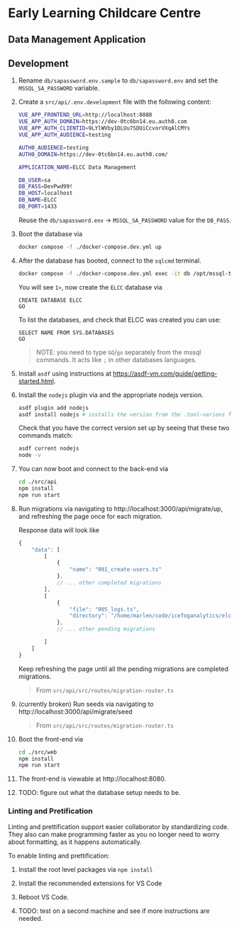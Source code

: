 # Early Learning Childcare Centre

## Data Management Application

## Development

1. Rename `db/sapassword.env.sample` to `db/sapassword.env` and set the `MSSQL_SA_PASSWORD` variable.

2. Create a `src/api/.env.development` file with the following content:

   ```bash
   VUE_APP_FRONTEND_URL=http://localhost:8080
   VUE_APP_AUTH_DOMAIN=https://dev-0tc6bn14.eu.auth0.com
   VUE_APP_AUTH_CLIENTID=9LYlWVby1DLUu7SDUiCcvorVXqAlCMYs
   VUE_APP_AUTH_AUDIENCE=testing

   AUTH0_AUDIENCE=testing
   AUTH0_DOMAIN=https://dev-0tc6bn14.eu.auth0.com/

   APPLICATION_NAME=ELCC Data Management

   DB_USER=sa
   DB_PASS=DevPwd99!
   DB_HOST=localhost
   DB_NAME=ELCC
   DB_PORT=1433
   ```

   Reuse the `db/sapassword.env` -> `MSSQL_SA_PASSWORD` value for the `DB_PASS`.

3. Boot the database via

   ```bash
   docker compose -f ./docker-compose.dev.yml up
   ```

4. After the database has booted, connect to the `sqlcmd` terminal.

   ```bash
   docker compose -f ./docker-compose.dev.yml exec -it db /opt/mssql-tools/bin/sqlcmd -S localhost -U sa -P DevPwd99!
   ```

   You will see `1>`, now create the `ELCC` database via

   ```mssql
   CREATE DATABASE ELCC
   GO
   ```

   To list the databases, and check that ELCC was created you can use:

   ```msql
   SELECT NAME FROM SYS.DATABASES
   GO
   ```

   > NOTE: you need to type `GO`/`go` separately from the mssql commands. It acts like `;` in other databases languages.

5. Install `asdf` using instructions at https://asdf-vm.com/guide/getting-started.html.

6. Install the `nodejs` plugin via and the appropriate nodejs version.

   ```bash
   asdf plugin add nodejs
   asdf install nodejs # installs the version from the .tool-verions file
   ```

   Check that you have the correct version set up by seeing that these two commands match:

   ```bash
   asdf current nodejs
   node -v
   ```

7. You can now boot and connect to the back-end via

   ```bash
   cd ./src/api
   npm install
   npm run start
   ```

8. Run migrations via navigating to http://localhost:3000/api/migrate/up, and refreshing the page once for each migration.

   Response data will look like

   ```js
   {
       "data": [
           [
               {
                   "name": "001_create-users.ts"
               },
               // ... other completed migrations
           ],
           [
               {
                   "file": "005_logs.ts",
                   "directory": "/home/marlen/code/icefoganalytics/elcc-data-management/src/api/src/data/migrations"
               },
               // ... other pending migrations

           ]
       ]
   }
   ```

   Keep refreshing the page until all the pending migrations are completed migrations.

   > From `src/api/src/routes/migration-router.ts`

9. (currently broken) Run seeds via navigating to http://localhost:3000/api/migrate/seed

   > From `src/api/src/routes/migration-router.ts`

10. Boot the front-end via

    ```bash
    cd ./src/web
    npm install
    npm run start
    ```

11. The front-end is viewable at http://localhost:8080.

12. TODO: figure out what the database setup needs to be.

### Linting and Pretification

Linting and prettification support easier collaborator by standardizing code.
They also can make programming faster as you no longer need to worry about formatting, as it happens automatically.

To enable linting and prettification:

1. Install the root level packages via `npm install`

2. Install the recommended extensions for VS Code

3. Reboot VS Code.

4. TODO: test on a second machine and see if more instructions are needed.
